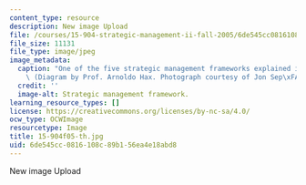 ```yaml
---
content_type: resource
description: New image Upload
file: /courses/15-904-strategic-management-ii-fall-2005/6de545cc0816108c89b156ea4e18abd8_15-904f05-th.jpg
file_size: 11131
file_type: image/jpeg
image_metadata:
  caption: "One of the five strategic management frameworks explained in Lecture 1.\
    \ (Diagram by Prof. Arnoldo Hax. Photograph courtesy of Jon Sep\xFAlveda, stock.xchng.)"
  credit: ''
  image-alt: Strategic management framework.
learning_resource_types: []
license: https://creativecommons.org/licenses/by-nc-sa/4.0/
ocw_type: OCWImage
resourcetype: Image
title: 15-904f05-th.jpg
uid: 6de545cc-0816-108c-89b1-56ea4e18abd8
---
```

New image Upload